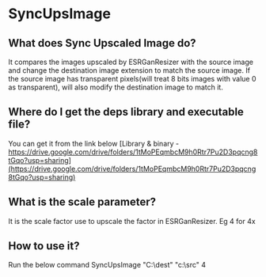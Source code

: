 # SyncUpsImage
## What does Sync Upscaled Image do?
It compares the images upscaled by ESRGanResizer with the source image and change the destination image extension to match the source image.
If the source image has transparent pixels(will treat 8 bits images with value 0 as transparent), will also modify the destination image to match it.

## Where do I get the deps library and executable file?
You can get it from the link below
[Library & binary - https://drive.google.com/drive/folders/1tMoPEqmbcM9h0Rtr7Pu2D3pqcng8tGqo?usp=sharing](https://drive.google.com/drive/folders/1tMoPEqmbcM9h0Rtr7Pu2D3pqcng8tGqo?usp=sharing)

## What is the scale parameter?
It is the scale factor use to upscale the factor in ESRGanResizer. Eg 4 for 4x

## How to use it?
Run the below command
  SyncUpsImage "C:\dest" "c:\src" 4
